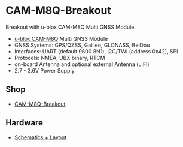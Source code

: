 # CAM-M8Q-Breakout
Breakout with u-blox CAM-M8Q Multi GNSS Module.

* [u-blox CAM-M8Q](https://www.u-blox.com/de/product/cam-m8-series) Multi GNSS Module
* GNSS Systems: GPS/QZSS, Galileo, GLONASS, BeiDou
* Interfaces: UART (default 9600 8N1), I2C/TWI (address 0x42), SPI
* Protocols: NMEA, UBX binary, RTCM
* on-board Antenna and optional external Antenna (u.Fl)
* 2.7 - 3.6V Power Supply


## Shop
* [CAM-M8Q-Breakout](http://www.watterott.com/en/CAM-M8Q-Breakout)


## Hardware
* [Schematics + Layout](https://github.com/watterott/CAM-M8Q-Breakout/tree/master/hardware)
